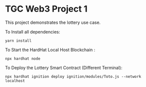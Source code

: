 # TGC Web3 Project 1

This project demonstrates the lottery use case.

To Install all dependencies:

```shell
yarn install
```

To Start the HardHat Local Host Blockchain :

```shell
npx hardhat node
```

To Deploy the Lottery Smart Contract (Different Terminal):

```shell
npx hardhat ignition deploy ignition/modules/Toto.js --network localhost
```
